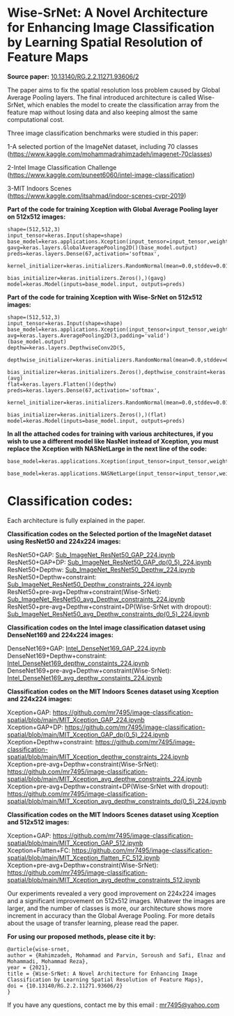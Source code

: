 # Wise-SrNet: A Novel Architecture for Enhancing Image Classification by Learning Spatial Resolution of Feature Maps

**Source paper:** [10.13140/RG.2.2.11271.93606/2](https://doi.org/10.13140/RG.2.2.11271.93606/2)

The paper aims to fix the spatial resolution loss problem caused by Global Average Pooling layers. The final introduced architecture is called Wise-SrNet, which enables the model to create the classification array from the feature map without losing data and also keeping almost the same computational cost.

Three image classification benchmarks were studied in this paper:

1-A selected portion of the ImageNet dataset, including 70 classes </br> (https://www.kaggle.com/mohammadrahimzadeh/imagenet-70classes)

2-Intel Image Classification Challenge  </br> (https://www.kaggle.com/puneet6060/intel-image-classification) </br> 

3-MIT Indoors Scenes  </br> (https://www.kaggle.com/itsahmad/indoor-scenes-cvpr-2019) </br> 

**Part of the code for training Xception with Global Average Pooling layer on 512x512 images:**

```
shape=(512,512,3)
input_tensor=keras.Input(shape=shape)
base_model=keras.applications.Xception(input_tensor=input_tensor,weights='imagenet',include_top=False)
gavg=keras.layers.GlobalAveragePooling2D()(base_model.output)
preds=keras.layers.Dense(67,activation='softmax',
                          kernel_initializer=keras.initializers.RandomNormal(mean=0.0,stddev=0.01),
                          bias_initializer=keras.initializers.Zeros(),)(gavg)
model=keras.Model(inputs=base_model.input, outputs=preds) 
```

**Part of the code for training Xception with Wise-SrNet on 512x512 images:**

```
shape=(512,512,3)
input_tensor=keras.Input(shape=shape)
base_model=keras.applications.Xception(input_tensor=input_tensor,weights='imagenet',include_top=False)
avg=keras.layers.AveragePooling2D(3,padding='valid')(base_model.output)
depthw=keras.layers.DepthwiseConv2D(5,
                                      depthwise_initializer=keras.initializers.RandomNormal(mean=0.0,stddev=0.01),
                                      bias_initializer=keras.initializers.Zeros(),depthwise_constraint=keras.constraints.NonNeg())(avg)
flat=keras.layers.Flatten()(depthw)
preds=keras.layers.Dense(67,activation='softmax',
                          kernel_initializer=keras.initializers.RandomNormal(mean=0.0,stddev=0.01),
                          bias_initializer=keras.initializers.Zeros(),)(flat)
model=keras.Model(inputs=base_model.input, outputs=preds)  
```

**In all the attached codes for training with various architectures, if you wish to use a different model like NasNet instead of Xception, you must replace the Xception with NASNetLarge in the next line of the code:**

```
base_model=keras.applications.Xception(input_tensor=input_tensor,weights='imagenet',include_top=False)

base_model=keras.applications.NASNetLarge(input_tensor=input_tensor,weights='imagenet',include_top=False)
```

# Classification codes:

Each architecture is fully explained in the paper.

**Classification codes on the Selected portion of the ImageNet dataset using ResNet50 and 224x224 images:** 

ResNet50+GAP: [Sub_ImageNet_ResNet50_GAP_224.ipynb](Sub_ImageNet_ResNet50_GAP_224.ipynb) </br> 
ResNet50+GAP+DP: [Sub_ImageNet_ResNet50_GAP_dp(0_5)_224.ipynb](Sub_ImageNet_ResNet50_GAP_dp(0_5)_224.ipynb)</br> 
ResNet50+Depthw: [Sub_ImageNet_ResNet50_Depthw_224.ipynb](Sub_ImageNet_ResNet50_Depthw_224.ipynb)</br> 
ResNet50+Depthw+constraint: [Sub_ImageNet_ResNet50_Depthw_constraints_224.ipynb](Sub_ImageNet_ResNet50_Depthw_constraints_224.ipynb)</br> 
ResNet50+pre-avg+Depthw+constraint(Wise-SrNet): [Sub_ImageNet_ResNet50_avg_Depthw_constraints_224.ipynb](Sub_ImageNet_ResNet50_avg_Depthw_constraints_224.ipynb)</br> 
ResNet50+pre-avg+Depthw+constraint+DP(Wise-SrNet with dropout): [Sub_ImageNet_ResNet50_avg_Depthw_constraints_dp(0_5)_224.ipynb](Sub_ImageNet_ResNet50_avg_Depthw_constraints_dp(0_5)_224.ipynb)


**Classification codes on the Intel image classification dataset using DenseNet169 and 224x224 images:** 

DenseNet169+GAP: [Intel_DenseNet169_GAP_224.ipynb](Intel_DenseNet169_GAP_224.ipynb)</br> 
DenseNet169+Depthw+constraint: [Intel_DenseNet169_depthw_constaints_224.ipynb](Intel_DenseNet169_depthw_constaints_224.ipynb)</br> 
DenseNet169+pre-avg+Depthw+constraint(Wise-SrNet): [Intel_DenseNet169_avg_depthw_constaints_224.ipynb](Intel_DenseNet169_avg_depthw_constaints_224.ipynb)</br> 

**Classification codes on the MIT Indoors Scenes dataset using Xception and 224x224 images:** 

Xception+GAP: https://github.com/mr7495/image-classification-spatial/blob/main/MIT_Xception_GAP_224.ipynb</br> 
Xception+GAP+DP: https://github.com/mr7495/image-classification-spatial/blob/main/MIT_Xception_GAP_dp(0_5)_224.ipynb</br> 
Xception+Depthw+constraint: https://github.com/mr7495/image-classification-spatial/blob/main/MIT_Xception_depthw_constraints_224.ipynb</br> 
Xception+pre-avg+Depthw+constraint(Wise-SrNet): https://github.com/mr7495/image-classification-spatial/blob/main/MIT_Xception_avg_depthw_constraints_224.ipynb</br> 
Xception+pre-avg+Depthw+constraint+DP(Wise-SrNet with dropout): https://github.com/mr7495/image-classification-spatial/blob/main/MIT_Xception_avg_depthw_constraints_dp(0_5)_224.ipynb

**Classification codes on the MIT Indoors Scenes dataset using Xception and 512x512 images:** 

Xception+GAP: https://github.com/mr7495/image-classification-spatial/blob/main/MIT_Xception_GAP_512.ipynb</br> 
Xception+Flatten+FC: https://github.com/mr7495/image-classification-spatial/blob/main/MIT_Xception_flatten_FC_512.ipynb</br> 
Xception+pre-avg+Depthw+constraint(Wise-SrNet): https://github.com/mr7495/image-classification-spatial/blob/main/MIT_Xception_avg_depthw_constraints_512.ipynb</br> 


Our experiments revealed a very good improvement on 224x224 images and a significant improvement on 512x512 images. Whatever the images are larger, and the number of classes is more, our architecture shows more increment in accuracy than the Global Average Pooling. For more details about the usage of transfer learning, please read the paper.


**For using our proposed methods, please cite it by:**
 ```
@article{wise-srnet,
author = {Rahimzadeh, Mohammad and Parvin, Soroush and Safi, Elnaz and Mohammadi, Mohammad Reza},
year = {2021},
title = {Wise-SrNet: A Novel Architecture for Enhancing Image Classification by Learning Spatial Resolution of Feature Maps},
doi = {10.13140/RG.2.2.11271.93606/2}
}
 ```

 If you have any questions, contact me by this email : mr7495@yahoo.com
